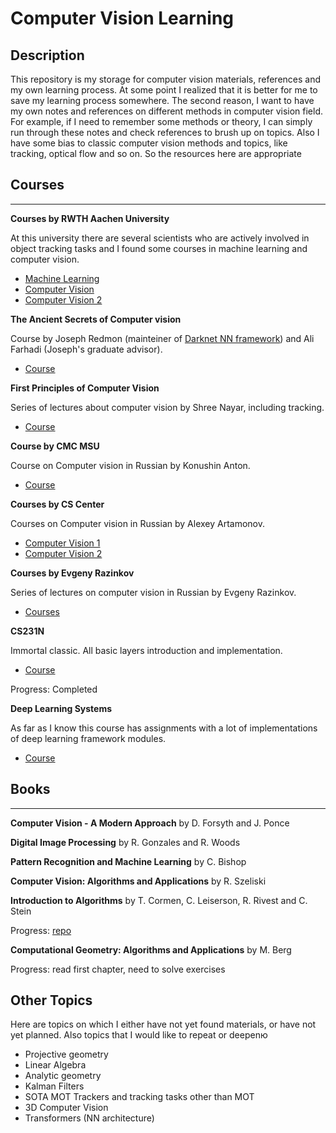 # Computer Vision Learning

## Description

This repository is my storage for computer vision materials, references and
my own learning process. At some point I realized that it is better for me to 
save my learning process somewhere. The second reason, I want to have my own 
notes and references on different methods in computer vision field. For 
example, if I need to remember some methods or theory, I can simply run through 
these notes and check references to brush up on topics. Also I have some bias 
to classic computer vision methods and topics, like tracking, optical flow and 
so on. So the resources here are appropriate

## Courses

---

__Courses by RWTH Aachen University__

At this university there are several scientists who are actively involved in 
object tracking tasks and I found some courses in machine learning and computer 
vision.

- [Machine Learning](https://www.vision.rwth-aachen.de/course/26/)
- [Computer Vision](https://www.vision.rwth-aachen.de/course/28/)
- [Computer Vision 2](https://www.vision.rwth-aachen.de/course/25/)

__The Ancient Secrets of Computer vision__

Course by Joseph Redmon (mainteiner of [Darknet NN framework](https://pjreddie.com/darknet/))
and Ali Farhadi (Joseph's graduate advisor).

- [Course](https://pjreddie.com/courses/computer-vision/)

__First Principles of Computer Vision__

Series of lectures about computer vision by Shree Nayar, including tracking.

- [Course](https://fpcv.cs.columbia.edu/)

__Course by CMC MSU__

Course on Computer vision in Russian by Konushin Anton.

- [Course](https://www.youtube.com/playlist?list=PLcsjsqLLSfND4bGJH6vZ9Xs2rhPbmH946)

__Courses by CS Center__

Courses on Computer vision in Russian by Alexey Artamonov.

- [Computer Vision 1](https://www.youtube.com/playlist?list=PLlb7e2G7aSpR6L3pqVh8124ZITsmWckQZ)
- [Computer Vision 2](https://www.youtube.com/playlist?list=PLlb7e2G7aSpQdGYOtlbo1_2yDcewW3G0m)

__Courses by Evgeny Razinkov__

Series of lectures on computer vision in Russian by Evgeny Razinkov.

- [Courses](https://www.youtube.com/@razinkov/playlists)

__CS231N__

Immortal classic. All basic layers introduction and implementation.

- [Course](https://cs231n.github.io/)

Progress: Completed

__Deep Learning Systems__

As far as I know this course has assignments with a lot of implementations
of deep learning framework modules.

- [Course](https://dlsyscourse.org/)

## Books

---

__Computer Vision - A Modern Approach__ by D. Forsyth and J. Ponce

__Digital Image Processing__ by R. Gonzales and R. Woods

__Pattern Recognition and Machine Learning__ by C. Bishop

__Computer Vision: Algorithms and Applications__ by R. Szeliski

__Introduction to Algorithms__ by T. Cormen, C. Leiserson, R. Rivest and C. 
Stein

Progress: [repo](https://github.com/Oskage/clrs)

__Computational Geometry: Algorithms and Applications__ by M. Berg

Progress: read first chapter, need to solve exercises

## Other Topics

Here are topics on which I either have not yet found materials, or have not yet 
planned. Also topics that I would like to repeat or deepenю

- Projective geometry
- Linear Algebra
- Analytic geometry
- Kalman Filters
- SOTA MOT Trackers and tracking tasks other than MOT
- 3D Computer Vision
- Transformers (NN architecture)

